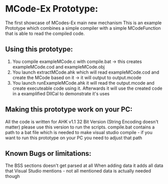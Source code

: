 # MCode-Ex Prototype:
The first showcase of MCodes-Ex main new mechanism
This is an example Prototype which combines a simple compiler with a simple MCodeFunction that is able to read the compiled code.

## Using this prototype:
1. You compile exampleMCode.c with compile.bat -> this creates exampleMCode.cod and exampleMCode.obj
2. You launch extractMCode.ahk which will read exampleMCode.cod and create the MCode based on it -> it will output to output.mcode
3. You launch runExampleMCode.ahk it will read the output.mcode and create executeable code using it. Afterwards it will use the created code in a examplified DllCal to demonstrate it's uses

## Making this prototype work on your PC:
All the code is written for AHK v1.1 32 Bit Version (String Encoding doesn't matter) please use this version to run the scripts.
compile.bat contains a path to a bat file which is needed to make visual studio compile - if you want to run this prototype on your PC you need to adjust that path

## Known Bugs or limitations:
The BSS sections doesn't get parsed at all
When adding data it adds all data that Visual Studio mentions - not all mentioned data is actually needed though